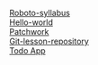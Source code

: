 [Roboto-syllabus](https://github.com/green-fox-academy/roboto-syllabus.git)<br>
[Hello-world](https://github.com/GerBer1234/hello-world.git)<br>
[Patchwork](https://github.com/GerBer1234/patchwork.git)<br>
[Git-lesson-repository](https://github.com/GerBer1234/git-lesson-repository.git)<br>
[Todo App](https://github.com/GerBer1234/todo-app)
